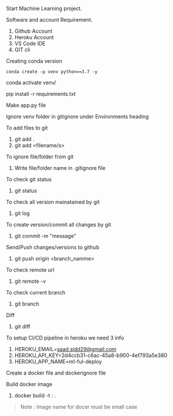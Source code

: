 Start Machine Learning project.

Software and account Requirement.

1. Github Account
2. Heroku Account
3. VS Code IDE
4. GIT cli

Creating conda version
````
conda create -p venv python==3.7 -y
````

conda activate venv/

pip install -r requirements.txt

Make app.py file

Ignore venv folder in gitignore under Environments heading

To add files to git 

1. git add .
2. git add <filename/s>

To ignore file/folder from git

1. Write file/folder name in .gitignore file

To check git status

1. git status

To check all version mainatained by git

1. git log

To create version/commit all changes by git

1. git commit -m "message"

Send/Push changes/versions to github

1. git push origin <branch_namme>

To check remote url

1. git remote -v

To check current branch 

1. git branch

Diff 

1. git diff


To setup CI/CD pipeline in heroku we need 3 info

1. HEROKU_EMAIL=saad.sidd29@gmail.com
2. HEROKU_API_KEY=2d4ccb31-c6ac-45a8-b900-4ef793a5e380
3. HEROKU_APP_NAME=ml-ful-deploy


Create a docker file and dockerignore file

Build docker image

1. docker build -t <img-name>:<tag-name> .

> Note : Image name for docer must be small case